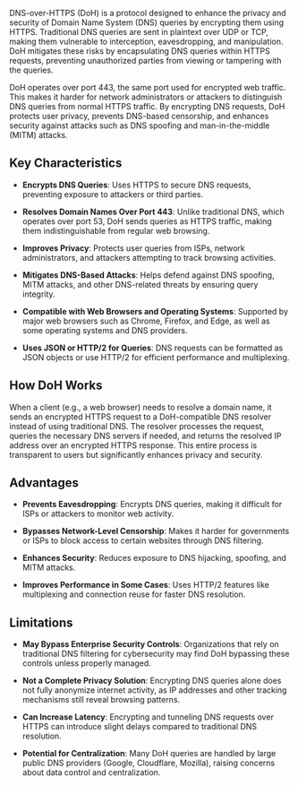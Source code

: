 DNS-over-HTTPS (DoH) is a protocol designed to enhance the privacy and security of Domain Name System (DNS) queries by encrypting them using HTTPS. Traditional DNS queries are sent in plaintext over UDP or TCP, making them vulnerable to interception, eavesdropping, and manipulation. DoH mitigates these risks by encapsulating DNS queries within HTTPS requests, preventing unauthorized parties from viewing or tampering with the queries.

DoH operates over port 443, the same port used for encrypted web traffic. This makes it harder for network administrators or attackers to distinguish DNS queries from normal HTTPS traffic. By encrypting DNS requests, DoH protects user privacy, prevents DNS-based censorship, and enhances security against attacks such as DNS spoofing and man-in-the-middle (MITM) attacks.

## **Key Characteristics**

- **Encrypts DNS Queries**: Uses HTTPS to secure DNS requests, preventing exposure to attackers or third parties.

- **Resolves Domain Names Over Port 443**: Unlike traditional DNS, which operates over port 53, DoH sends queries as HTTPS traffic, making them indistinguishable from regular web browsing.

- **Improves Privacy**: Protects user queries from ISPs, network administrators, and attackers attempting to track browsing activities.

- **Mitigates DNS-Based Attacks**: Helps defend against DNS spoofing, MITM attacks, and other DNS-related threats by ensuring query integrity.

- **Compatible with Web Browsers and Operating Systems**: Supported by major web browsers such as Chrome, Firefox, and Edge, as well as some operating systems and DNS providers.

- **Uses JSON or HTTP/2 for Queries**: DNS requests can be formatted as JSON objects or use HTTP/2 for efficient performance and multiplexing.

## **How DoH Works**

When a client (e.g., a web browser) needs to resolve a domain name, it sends an encrypted HTTPS request to a DoH-compatible DNS resolver instead of using traditional DNS. The resolver processes the request, queries the necessary DNS servers if needed, and returns the resolved IP address over an encrypted HTTPS response. This entire process is transparent to users but significantly enhances privacy and security.

## **Advantages**

- **Prevents Eavesdropping**: Encrypts DNS queries, making it difficult for ISPs or attackers to monitor web activity.

- **Bypasses Network-Level Censorship**: Makes it harder for governments or ISPs to block access to certain websites through DNS filtering.

- **Enhances Security**: Reduces exposure to DNS hijacking, spoofing, and MITM attacks.

- **Improves Performance in Some Cases**: Uses HTTP/2 features like multiplexing and connection reuse for faster DNS resolution.

## **Limitations**

- **May Bypass Enterprise Security Controls**: Organizations that rely on traditional DNS filtering for cybersecurity may find DoH bypassing these controls unless properly managed.

- **Not a Complete Privacy Solution**: Encrypting DNS queries alone does not fully anonymize internet activity, as IP addresses and other tracking mechanisms still reveal browsing patterns.

- **Can Increase Latency**: Encrypting and tunneling DNS requests over HTTPS can introduce slight delays compared to traditional DNS resolution.

- **Potential for Centralization**: Many DoH queries are handled by large public DNS providers (Google, Cloudflare, Mozilla), raising concerns about data control and centralization.